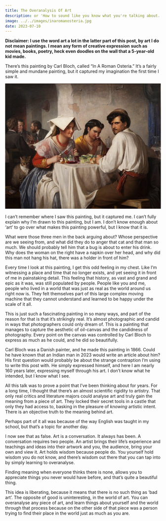 ```yaml
---
title: The Overanalysis Of Art
description: or 'How to sound like you know what you're talking about.'
image: ../../images/inaromanosteria.jpg
date: 2023-07-10
---
```

**Disclaimer: I use the word art a lot in the latter part of this post, by art I do not mean paintings. I mean any form of creative expression** **such as movies, books, poetry, heck even doodles on the wall that a 5-year-old kid made.**

There’s this painting by Carl Bloch, called “In A Roman Osteria.” It’s a fairly simple and mundane painting, but it captured my imagination the first time I saw it.

![The painting](../../images/inaromanosteria.jpg)

I can’t remember where I saw this painting, but it captured me. I can’t fully explain why I’m drawn to this painting, but I am. I don’t know enough about ‘art’ to go over what makes this painting powerful, but I know that it is.

What were those three men in the back arguing about? Whose perspective are we seeing from, and what did they do to anger that cat and that man so much. We should probably tell him that a bug is about to enter his drink. Why does the woman on the right have a napkin over her head, and why did this man not hang his hat, there was a holder in front of him?

Every time I look at this painting, I get this odd feeling in my chest. Like I’m witnessing a place and time that no longer exists, and yet seeing it in front of me in painstaking detail. This feeling that history, as vast and grand and epic as it was, was still populated by people. People like you and me, people who lived in a world that was just as real as the world around us right now is. They felt themselves part of this large complex moving machine that they cannot understand and learned to be happy under the scale of it all.

This is just such a fascinating painting in so many ways, and part of the reason for that is that it’s strikingly real. It’s almost photographic and candid in ways that photographers could only dream of. This is a painting that manages to capture the aesthetic of oil-canvas and the candidness of photography. Every point on the canvas was controlled by Carl Bloch to express as much as he could, and he did so beautifully.

Carl Bloch was a Danish painter, and he made this painting in 1866. Could he have known that an Indian man in 2023 would write an article about him? His first question would probably be about the strange contraption I’m using to write this post with. He simply expressed himself, and here I am nearly 160 years later, expressing myself through his art. I don’t know what he intended, but I know what I see.

All this talk was to prove a point that I’ve been thinking about for years. For a long time, I thought that there’s an almost scientific rigidity to artistry. That only real critics and literature majors could analyse art and truly gain the meaning from a piece of art. They locked their secret tools in a castle that only they had access to, basking in the pleasure of _knowing_ artistic intent. There is an objective truth to the meaning behind art.

Perhaps part of it all was because of the way English was taught in my school, but that’s a topic for another day.

I now see that as false. Art is a conversation. It always has been. A conversation requires two people. An artist brings their life’s experience and teachings and ideas into their artwork and you, the audience, bring your own and view it. Art holds wisdom because people do. You yourself hold wisdom you do not know, and there’s wisdom out there that you can tap into by simply learning to overanalyse.

Finding meaning when everyone thinks there is none, allows you to appreciate things you never would have before, and that’s quite a beautiful thing.

This idea is liberating, because it means that there is no such thing as ‘bad art’. The opposite of good is uninteresting, in the world of art. You can overanalyse any piece of art, and learn things about yourself and the world through that process because on the other side of that piece was a person trying to find their place in the world just as much as you are.
